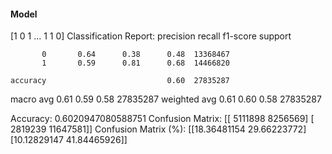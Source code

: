 #### Model
[1 0 1 ... 1 1 0]
Classification Report:
              precision    recall  f1-score   support

           0       0.64      0.38      0.48  13368467
           1       0.59      0.81      0.68  14466820

    accuracy                           0.60  27835287
   macro avg       0.61      0.59      0.58  27835287
weighted avg       0.61      0.60      0.58  27835287

Accuracy: 0.6020947080588751
Confusion Matrix:
[[ 5111898  8256569]
 [ 2819239 11647581]]
Confusion Matrix (%):
[[18.36481154 29.66223772]
 [10.12829147 41.84465926]]
